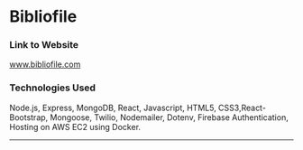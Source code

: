 # Bibliofile 


### Link to Website

www.bibliofile.com

### Technologies Used

Node.js, Express, MongoDB, React, Javascript, HTML5, CSS3,React-Bootstrap,
Mongoose, Twilio, Nodemailer, Dotenv, Firebase Authentication,
Hosting on AWS EC2 using Docker.

---
